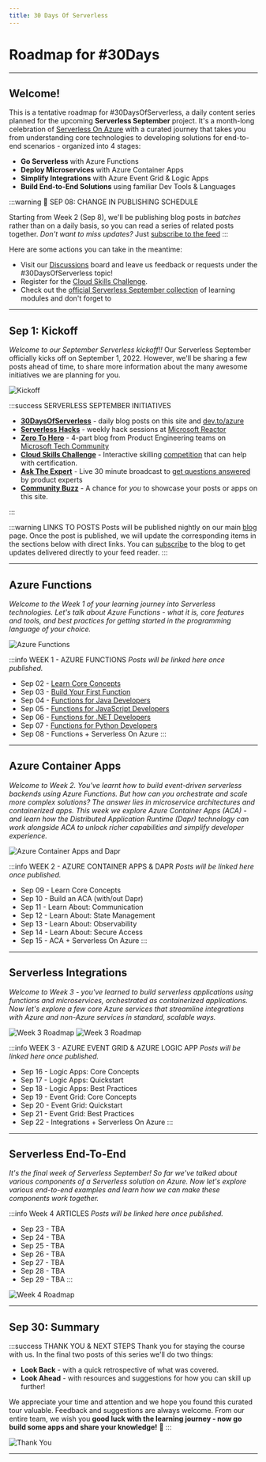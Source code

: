 ```yaml
---
title: 30 Days Of Serverless
---
```


# Roadmap for #30Days

---

## Welcome! 

This is a tentative roadmap for #30DaysOfServerless, a daily content series planned for the upcoming **Serverless September** project. It's a month-long celebration of [Serverless On Azure](https://azure.microsoft.com/solutions/serverless/?WT.mc_id=javascript-74010-ninarasi) with a curated journey that takes you from understanding core technologies to developing solutions for end-to-end scenarios - organized into 4 stages:

 * **Go Serverless** with Azure Functions
 * **Deploy Microservices** with Azure Container Apps
 * **Simplify Integrations** with Azure Event Grid & Logic Apps
 * **Build End-to-End Solutions** using familiar Dev Tools & Languages


:::warning 🚨 SEP 08: CHANGE IN PUBLISHING SCHEDULE

Starting from Week 2 (Sep 8), we'll be publishing blog posts in _batches_ rather than on a daily basis, so you can read a series of related posts together. _Don't want to miss updates?_ Just [subscribe to the feed](https://azure.github.io/Cloud-Native/blog/rss.xml)
:::

Here are some actions you can take in the meantime:
 * Visit our [Discussions](https://github.com/Azure/Cloud-Native/discussions) board and leave us feedback or requests under the #30DaysOfServerless topic!
 * Register for the [Cloud Skills Challenge](https://docs.microsoft.com/learn/challenges?id=b950cd7a-d456-46ab-81ba-3bd1ad86dc1c&WT.mc_id=javascript-74010-ninarasi).
 * Check out the [official Serverless September collection](https://docs.microsoft.com/users/leannturpin-6614/collections/kjqpsnzg4opdo2?WT.mc_id=javascript-74010-ninarasi) of learning modules and don't forget to 


---

## Sep 1: Kickoff 

_Welcome to our September Serverless kickoff!!_ Our Serverless September officially kicks off on September 1, 2022. However, we'll be sharing a few posts ahead of time, to share more information about the many awesome initiatives we are planning for you.

![Kickoff](../../../static/img/banners/post-kickoff.png)

:::success SERVERLESS SEPTEMBER INITIATIVES
 * [**30DaysOfServerless**](/serverless-september/30DaysOfServerless) - daily blog posts on this site and [dev.to/azure](https://dev.to/azure)
 * [**Serverless Hacks**](/serverless-september/ServerlessHacks) - weekly hack sessions at [Microsoft Reactor](https://developer.microsoft.com/reactor/?WT.mc_id=javascript-74010-ninarasi)
 * [**Zero To Hero**](/serverless-september/ZeroToHero) - 4-part blog from Product Engineering teams on [Microsoft Tech Community](https://techcommunity.microsoft.com/t5/apps-on-azure-blog/bg-p/AppsonAzureBlog?WT.mc_id=javascript-74010-ninarasi)
 * [**Cloud Skills Challenge**](/serverless-september/CloudSkills) - Interactive skilling [competition](https://docs.microsoft.com/learn/challenges?id=b950cd7a-d456-46ab-81ba-3bd1ad86dc1c&WT.mc_id=javascript-74010-ninarasi) that can help with certification.
 * [**Ask The Expert**](/serverless-september/AskTheExpert) - Live 30 minute broadcast to [get questions answered](https://docs.microsoft.com/shows/ask-the-expert/?WT.mc_id=javascript-74010-ninarasi) by product experts 
 * [**Community Buzz**](/serverless-september/CommunityBuzz) - A chance for *you* to showcase your posts or apps on this site.

:::

:::warning LINKS TO POSTS
Posts will be published nightly on our main [blog](/blog) page. Once the post is published, we will update the corresponding items in the sections below with direct links. You can [subscribe](https://azure.github.io/Cloud-Native/blog/rss.xml) to the blog to get updates delivered directly to your feed reader.
:::

---

## Azure Functions

_Welcome to the Week 1 of your learning journey into Serverless technologies. Let's talk about Azure Functions - what it is, core features and tools, and best practices for getting started in the programming language of your choice._

![Azure Functions](./../../../static/img/banners/roadmap-Week1.png)

:::info WEEK 1 - AZURE FUNCTIONS
_Posts will be linked here once published._
 * Sep 02 - [Learn Core Concepts](/blog/02-functions-intro)
 * Sep 03 - [Build Your First Function](/blog/03-functions-quickstart)
 * Sep 04 - [Functions for Java Developers](/blog/04-functions-java)
 * Sep 05 - [Functions for JavaScript Developers](/blog/05-functions-js)
 * Sep 06 - [Functions for .NET Developers](/blog/06-functions-dotnet)
 * Sep 07 - [Functions for Python Developers](/blog/07-functions-python)
 * Sep 08 - Functions + Serverless On Azure
:::

---

## Azure Container Apps

_Welcome to Week 2. You've learnt how to build event-driven serverless backends using Azure Functions. But how can you orchestrate and scale more complex solutions? The answer lies in microservice architectures and containerized apps. This week we explore Azure Container Apps (ACA) - and learn how the Distributed Application Runtime (Dapr) technology can work alongside ACA to unlock richer capabilities and simplify developer experience._

![Azure Container Apps and Dapr](../../../static/img/banners/container-apps.png)

:::info WEEK 2 - AZURE CONTAINER APPS & DAPR
_Posts will be linked here once published._
 *  Sep 09 - Learn Core Concepts
 *  Sep 10 - Build an ACA (with/out Dapr)
 *  Sep 11 - Learn About: Communication
 *  Sep 12 - Learn About: State Management
 *  Sep 13 - Learn About: Observability
 *  Sep 14 - Learn About: Secure Access
 *  Sep 15 - ACA + Serverless On Azure
:::

---

## Serverless Integrations

_Welcome to Week 3 - you've learned to build serverless applications using functions and microservices, orchestrated as containerized applications. Now let's explore a few core Azure services that streamline integrations with Azure and non-Azure services in standard, scalable ways._


![Week 3 Roadmap](../../../static/img/banners/event-grid.png)
![Week 3 Roadmap](../../../static/img/banners/logic-apps.png)

:::info WEEK 3 - AZURE EVENT GRID & AZURE LOGIC APP
_Posts will be linked here once published._
 *  Sep 16 - Logic Apps: Core Concepts
 *  Sep 17 - Logic Apps: Quickstart
 *  Sep 18 - Logic Apps: Best Practices
 *  Sep 19 - Event Grid: Core Concepts
 *  Sep 20 - Event Grid: Quickstart
 *  Sep 21 - Event Grid: Best Practices
 *  Sep 22 - Integrations + Serverless On Azure
:::

---

## Serverless End-To-End

_It's the final week of Serverless September! So far we've talked about various components of a Serverless solution on Azure. Now let's explore various end-to-end examples and learn how we can make these components work together._

:::info Week 4 ARTICLES
_Posts will be linked here once published._
 *  Sep 23 -  TBA
 *  Sep 24 -  TBA
 *  Sep 25 -  TBA
 *  Sep 26 -  TBA
 *  Sep 27 -  TBA
 *  Sep 28 -  TBA
 *  Sep 29 -  TBA
:::

![Week 4 Roadmap](../../../static/img/banners/end-to-end.png)

---

## Sep 30: Summary

:::success THANK YOU & NEXT STEPS
Thank you for staying the course with us. In the final two posts of this series we'll do two things:
 * **Look Back** - with a quick retrospective of what was covered.
 * **Look Ahead** - with resources and suggestions for how you can skill up further!

We appreciate your time and attention and we hope you found this curated tour valuable. Feedback and suggestions are always welcome. From our entire team, we wish you **good luck with the learning journey - now go build some apps and share your knowledge!** 🎉
:::

![Thank You](../../../static/img/banners/empty.png)

---